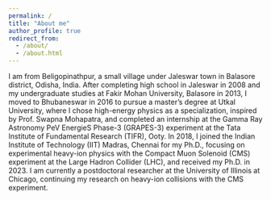 ```yaml
---
permalink: /
title: "About me"
author_profile: true
redirect_from: 
  - /about/
  - /about.html
---
```


I am from Beligopinathpur, a small village under Jaleswar town in Balasore district, Odisha, India. After completing high school in Jaleswar in 2008 and my undergraduate studies at Fakir Mohan University, Balasore in 2013, I moved to Bhubaneswar in 2016 to pursue a master’s degree at Utkal University, where I chose high-energy physics as a specialization, inspired by Prof. Swapna Mohapatra, and completed an internship at the Gamma Ray Astronomy PeV EnergieS Phase-3 (GRAPES-3) experiment at the Tata Institute of Fundamental Research (TIFR), Ooty. In 2018, I joined the Indian Institute of Technology (IIT) Madras, Chennai for my Ph.D., focusing on experimental heavy-ion physics with the Compact Muon Solenoid (CMS) experiment at the Large Hadron Collider (LHC), and received my Ph.D. in 2023. I am currently a postdoctoral researcher at the University of Illinois at Chicago, continuing my research on heavy-ion collisions with the CMS experiment.
